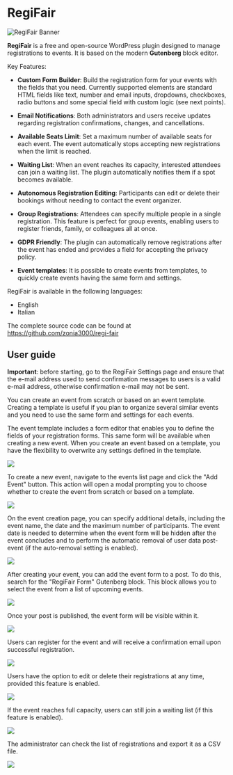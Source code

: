 # RegiFair

![RegiFair Banner](./assets/regi-fair-banner.jpg)

**RegiFair** is a free and open-source WordPress plugin designed to manage registrations to events. It is based on the modern **Gutenberg** block editor.

Key Features:

* **Custom Form Builder**: Build the registration form for your events with the fields that you need. Currently supported elements are standard HTML fields like text, number and email inputs, dropdowns, checkboxes, radio buttons and some special field with custom logic (see next points).

* **Email Notifications**: Both administrators and users receive updates regarding registration confirmations, changes, and cancellations.

* **Available Seats Limit**: Set a maximum number of available seats for each event. The event automatically stops accepting new registrations when the limit is reached.

* **Waiting List**: When an event reaches its capacity, interested attendees can join a waiting list. The plugin automatically notifies them if a spot becomes available.

* **Autonomous Registration Editing**: Participants can edit or delete their bookings without needing to contact the event organizer.

* **Group Registrations**: Attendees can specify multiple people in a single registration. This feature is perfect for group events, enabling users to register friends, family, or colleagues all at once.

* **GDPR Friendly**: The plugin can automatically remove registrations after the event has ended and provides a field for accepting the privacy policy.

* **Event templates**: It is possible to create events from templates, to quickly create events having the same form and settings.

RegiFair is available in the following languages:

* English
* Italian

The complete source code can be found at https://github.com/zonia3000/regi-fair

## User guide

**Important**: before starting, go to the RegiFair Settings page and ensure that the e-mail address used to send confirmation messages to users is a valid e-mail address, otherwise confirmation e-mail may not be sent.

You can create an event from scratch or based on an event template. Creating a template is useful if you plan to organize several similar events and you need to use the same form and settings for each events.

The event template includes a form editor that enables you to define the fields of your registration forms. This same form will be available when creating a new event. When you create an event based on a template, you have the flexibility to overwrite any settings defined in the template.

![](./assets/regi-fair-template.png)

To create a new event, navigate to the events list page and click the "Add Event" button. This action will open a modal prompting you to choose whether to create the event from scratch or based on a template.

![](./assets/regi-fair-create-event-modal.png)

On the event creation page, you can specify additional details, including the event name, the date and the maximum number of participants. The event date is needed to determine when the event form will be hidden after the event concludes and to perform the automatic removal of user data post-event (if the auto-removal setting is enabled).

![](./assets/regi-fair-create-event.png)

After creating your event, you can add the event form to a post. To do this, search for the "RegiFair Form" Gutenberg block. This block allows you to select the event from a list of upcoming events.

![](./assets/regi-fair-select-event.png)

Once your post is published, the event form will be visible within it.

![](./assets/regi-fair-event-form.png)

Users can register for the event and will receive a confirmation email upon successful registration.

![](./assets/regi-fair-confirmation-email.png)

Users have the option to edit or delete their registrations at any time, provided this feature is enabled.

![](./assets/regi-fair-registration-editing.png)

If the event reaches full capacity, users can still join a waiting list (if this feature is enabled).

![](./assets/regi-fair-waiting-list.png)

The administrator can check the list of registrations and export it as a CSV file.

![](./assets/regi-fair-registrations.png)
